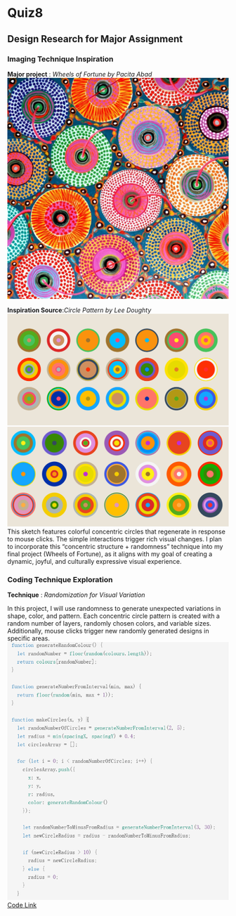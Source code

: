# Quiz8
## Design Research for Major Assignment

### Imaging Technique Inspiration
**Major project** : *Wheels of Fortune by Pacita Abad*
![Wheels of Fortune by Pacita Abad](assets/Pacita%20Abad%20Wheels%20of%20fortune.jpg)

**Inspiration Source**:*Circle Pattern by Lee Doughty*
![Screenshot1](assets/screenshot1.png)
![Screenshot2](assets/screenshot2.png)
This sketch features colorful concentric circles that regenerate in response to mouse clicks. The simple interactions trigger rich visual changes. I plan to incorporate this “concentric structure + randomness” technique into my final project (Wheels of Fortune), as it aligns with my goal of creating a dynamic, joyful, and culturally expressive visual experience.

### Coding Technique Exploration
**Technique** : *Randomization for Visual Variation*

In this project, I will use randomness to generate unexpected variations in shape, color, and pattern. Each concentric circle pattern is created with a random number of layers, randomly chosen colors, and variable sizes. Additionally, mouse clicks trigger new randomly generated designs in specific areas.
![Code screenshot](assets/screenshot3.png)
[Code Link](https://openprocessing.org/sketch/2325929)
